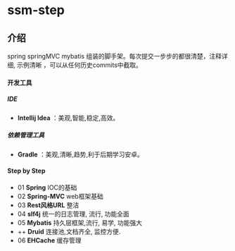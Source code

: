 # ssm-step

## 介绍
spring springMVC mybatis 组装的脚手架。每次提交一步步的都很清楚，注释详细, 示例清晰
，可以从任何历史commits中截取。

#### 开发工具
##### IDE
* **Intellij Idea** ：美观,智能,稳定,高效。

##### 依赖管理工具
* **Gradle** ：美观,清晰,趋势,利于后期学习安卓。

#### Step by Step
* 01 **Spring**   IOC的基础
* 02 **Spring-MVC**   web框架基础
* 03 **Rest风格URL**   整洁
* 04 **slf4j**   统一的日志管理, 流行, 功能全面
* 05 **Mybatis** 持久层框架,流行, 易学, 功能强大
* ++ **Druid**   连接池,文档齐全, 监控方便.　
* 06 **EHCache**  缓存管理　





